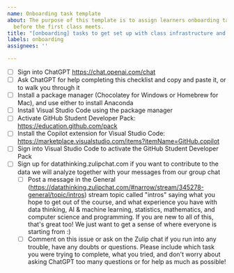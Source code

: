 ```yaml
---
name: Onboarding task template
about: The purpose of this template is to assign learners onboarding tasks to complete
  before the first class meets.
title: "[onboarding] tasks to get set up with class infrastructure and tools"
labels: onboarding
assignees: ''

---
```


- [ ] Sign into ChatGPT https://chat.openai.com/chat
- [ ] Ask ChatGPT for help completing this checklist and copy and paste it, or to walk you through it
- [ ] Install a package manager (Chocolatey for Windows or Homebrew for Mac), and use either to install Anaconda
- [ ] Install Visual Studio Code using the package manager
- [ ] Activate GitHub Student Developer Pack: https://education.github.com/pack
- [ ] Install the Copilot extension for Visual Studio Code: https://marketplace.visualstudio.com/items?itemName=GitHub.copilot 
- [ ] Sign into Visual Studio Code to activate the GitHub Student Developer Pack
- [ ] Sign up for datathinking.zulipchat.com if you want to contribute to the data we will analyze together with your messages from our group chat
  - [ ] Post a message in the General (https://datathinking.zulipchat.com/#narrow/stream/345278-general/topic/intros) stream topic called "intros" saying what you hope to get out of the course, and what experience you have with data thinking, AI & machine learning, statistics, mathematics, and computer science and programming. If you are new to all of this, that's great too! We just want to get a sense of where everyone is starting from :)
  - [ ] Comment on this issue or ask on the Zulip chat if you run into any trouble, have any doubts or questions. Please include which task you were trying to complete, what you tried, and don't worry about asking ChatGPT too many questions or for help as much as possible!
